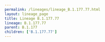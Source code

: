 ```yaml
---
permalink: /lineages/lineage_B.1.177.77.html
layout: lineage_page
title: Lineage B.1.177.77
lineage: B.1.177.77
parent: B.1.177
children: ['B.1.177.77']
---
```

